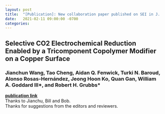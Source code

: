 ```yaml
---
layout: post
title:  "[Publication]: New collaboration paper published on SEI in J. Am. Chem. Soc."
date:   2021-02-11 09:00:00 -0700
categories: 
---
```


## Selective CO2 Electrochemical Reduction Enabled by a Tricomponent Copolymer Modifier on a Copper Surface
### Jianchun Wang, Tao Cheng, Aidan Q. Fenwick, Turki N. Baroud, Alonso Rosas-Hernández, Jeong Hoon Ko, Quan Gan, William A. Goddard III*, and Robert H. Grubbs*

[**publication link**](https://doi.org/10.1021/jacs.0c12478)  
Thanks to Jianchu, Bill and Bob.  
Thanks for suggestions from the editors and reviewers.  
